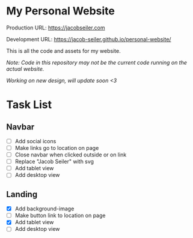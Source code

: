 # My Personal Website

Production URL: https://jacobseiler.com

Development URL: https://jacob-seiler.github.io/personal-website/

This is all the code and assets for my website.

_Note: Code in this repository may not be the current code running on the actual website._

_Working on new design, will update soon <3_

# Task List

## Navbar

-   [ ] Add social icons
-   [ ] Make links go to location on page
-   [ ] Close navbar when clicked outside or on link
-   [ ] Replace "Jacob Seiler" with svg
-   [ ] Add tablet view
-   [ ] Add desktop view

## Landing

-   [x] Add background-image
-   [ ] Make button link to location on page
-   [x] Add tablet view
-   [ ] Add desktop view

